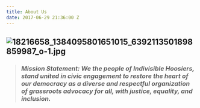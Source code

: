 ```yaml
---
title: About Us
date: 2017-06-29 21:36:00 Z
---
```


## ![18216658_1384095801651015_6392113501898859987_o-1.jpg](/uploads/18216658_1384095801651015_6392113501898859987_o-1.jpg)

> ### *Mission Statement: We the people of Indivisible Hoosiers, stand united in civic engagement to restore the heart of our democracy as a diverse and respectful organization of grassroots advocacy for all, with justice, equality, and inclusion.*